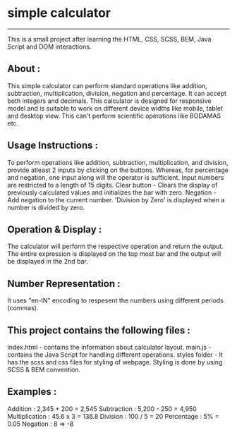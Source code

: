 # simple calculator
-------------------

This is a small project after learning the HTML, CSS, SCSS, BEM, Java Script and DOM interactions.

About :
-------
This simple calculator can perform standard operations like addition, subtraction, multiplication, division, negation and percentage. It can accept both integers and decimals.
This calculator is designed for responsive model and is suitable to work on different device widths like mobile, tablet and desktop view.
This can't perform scientific operations like BODAMAS etc.

Usage Instructions :
------------------
To perform operations like addition, subtraction, multiplication, and division, provide atleast 2 inputs by clicking on the buttons.
Whereas, for percentage and negation, one input along will the operator is sufficient.
Input numbers are restricted to a length of 15 digits.
Clear button - Clears the display of previously calculated values and initializes the bar with zero.
Negation - Add negation to the current number.
'Division by Zero' is displayed when a number is divided by zero.

Operation & Display :
-------------------
The calculator will perform the respective operation and return the output.
The entire expression is displayed on the top most bar and the output will be displayed in the 2nd bar.

Number Representation : 
---------------------
It uses "en-IN" encoding to respesent the numbers using different periods (commas).

This project contains the following files :
-----------------------------------------
index.html - contains the information about calculator layout.
main.js - contains the Java Script for handling different operations.
styles folder - It has the scss and css files for styling of webpage. Styling is done by using SCSS & BEM convention.

Examples :
--------
Addition : 2,345 + 200 = 2,545
Subtraction : 5,200 - 250 = 4,950
Multiplication : 45.6 x 3 = 136.8
Division : 100 / 5 = 20
Percentage : 5% = 0.05
Negation : 8 => -8
